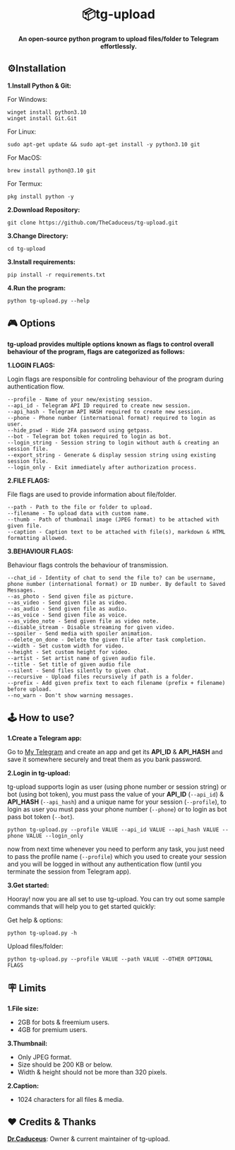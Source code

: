 <div align="center">
<h1>📦tg-upload</h1>
<b>An open-source python program to upload files/folder to Telegram effortlessly.</b>
</div>

## ⚙️Installation
**1.Install Python & Git:**

For Windows:
```
winget install python3.10
winget install Git.Git
```
For Linux:
```
sudo apt-get update && sudo apt-get install -y python3.10 git
```
For MacOS:
```
brew install python@3.10 git
```
For Termux:
```
pkg install python -y
```

**2.Download Repository:**

```
git clone https://github.com/TheCaduceus/tg-upload.git
```

**3.Change Directory:**

```
cd tg-upload
```

**3.Install requirements:**

```
pip install -r requirements.txt
```

**4.Run the program:**

```
python tg-upload.py --help
```

## 🎮 Options
**tg-upload provides multiple options known as flags to control overall behaviour of the program, flags are categorized as follows:**

**1.LOGIN FLAGS:**

Login flags are responsible for controling behaviour of the program during authentication flow.

```
--profile - Name of your new/existing session.
--api_id - Telegram API ID required to create new session.
--api_hash - Telegram API HASH required to create new session.
--phone - Phone number (international format) required to login as user.
--hide_pswd - Hide 2FA password using getpass.
--bot - Telegram bot token required to login as bot.
--login_string - Session string to login without auth & creating an session file.
--export_string - Generate & display session string using existing session file.
--login_only - Exit immediately after authorization process.
```

**2.FILE FLAGS:**

File flags are used to provide information about file/folder.

```
--path - Path to the file or folder to upload.
--filename - To upload data with custom name.
--thumb - Path of thumbnail image (JPEG format) to be attached with given file.
--caption - Caption text to be attached with file(s), markdown & HTML formatting allowed.
```

**3.BEHAVIOUR FLAGS:**

Behaviour flags controls the behaviour of transmission.

```
--chat_id - Identity of chat to send the file to? can be username, phone number (international format) or ID number. By default to Saved Messages.
--as_photo - Send given file as picture.
--as_video - Send given file as video.
--as_audio - Send given file as audio.
--as_voice - Send given file as voice.
--as_video_note - Send given file as video note.
--disable_stream - Disable streaming for given video.
--spoiler - Send media with spoiler animation.
--delete_on_done - Delete the given file after task completion.
--width - Set custom width for video.
--height - Set custom height for video.
--artist - Set artist name of given audio file.
--title - Set title of given audio file
--silent - Send files silently to given chat.
--recursive - Upload files recursively if path is a folder.
--prefix - Add given prefix text to each filename (prefix + filename) before upload.
--no_warn - Don't show warning messages.
```

## 🕹️ How to use?
**1.Create a Telegram app:**

Go to [My Telegram](https://my.telegram.org/apps) and create an app and get its **API_ID** & **API_HASH** and save it somewhere securely and treat them as you bank password.

**2.Login in tg-upload:**

tg-upload supports login as user (using phone number or session string) or bot (using bot token), you must pass the value of your **API_ID** (`--api_id`) & **API_HASH** (`--api_hash`) and a unique name for your session (`--profile`), to login as user you must pass your phone number (`--phone`) or to login as bot pass bot token (`--bot`).

```
python tg-upload.py --profile VALUE --api_id VALUE --api_hash VALUE --phone VALUE --login_only
```
now from next time whenever you need to perform any task, you just need to pass the profile name (`--profile`) which you used to create your session and you will be logged in without any authentication flow (until you terminate the session from Telegram app).

**3.Get started:**

Hooray! now you are all set to use tg-upload. You can try out some sample commands that will help you to get started quickly:

Get help & options:

```
python tg-upload.py -h
```

Upload files/folder:

```
python tg-upload.py --profile VALUE --path VALUE --OTHER OPTIONAL FLAGS
```

## 🪧 Limits

**1.File size:**

- 2GB for bots & freemium users.
- 4GB for premium users.

**3.Thumbnail:**

- Only JPEG format.
- Size should be 200 KB or below.
- Width & height should not be more than 320 pixels.

**2.Caption:**

- 1024 characters for all files & media.

## ❤️ Credits & Thanks

[**Dr.Caduceus**](https://t.me/TheCaduceusHere): Owner & current maintainer of tg-upload.
